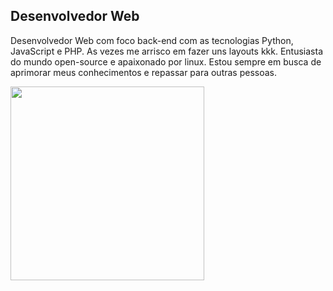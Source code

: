 ## Desenvolvedor Web

Desenvolvedor Web com foco back-end com as tecnologias Python, JavaScript e PHP. As vezes me arrisco em fazer uns layouts kkk. Entusiasta do mundo open-source e apaixonado por linux. Estou sempre em busca de aprimorar meus conhecimentos e repassar para outras pessoas.

<div>
<div>
    <img align="left" width="310px" src="https://media.giphy.com/media/VbnUQpnihPSIgIXuZv/giphy.gif">
</div>

<!--
<div style="margin-left: 350px;">
    <h4>Tecnologias:</h4>
    <ul style="list-style: none;">
        <li>
            <img src="img/python.png" width="25px"> Python
        </li>
        <li>
            <img src="img/php.png" width="25px"> PHP
        </li>
        <li>
            <img src="img/js.png" width="25px"> Javascript
        </li>
    </ul>
</div>
<div>

<div style="margin-left: 350px;">
    <h4>Redes Sociais</h4>
    <ul style="list-style: none;">
        <li>
            <img src="img/linkedin.png" width="25px"> <a href="https://www.linkedin.com/in/kastrowalker/" style="color: black">Linkedin</a>
        </li>
        <li>
            <img src="img/facebook.png" width="25px"> 
            <a href="https://www.facebook.com/profile.php?id=100006781810430" style="color: black">Facebook</a>
        </li>
        <li>
            <img src="img/twitter.png" width="25px"> 
            <a href="https://twitter.com/Kastro_walker" style="color: black">Twitter</a>
        </li>
        <li>
            <img src="img/twitch.png" width="25px"> 
            <a href="https://www.twitch.tv/kastr0walker" style="color: black">Twitch</a>
        </li>
        <li>
            <img src="img/site.png" width="25px"> 
            <a href="kastrowalker.github.io" style="color: black">site</a>
        </li>
    </ul>
</div>
-->